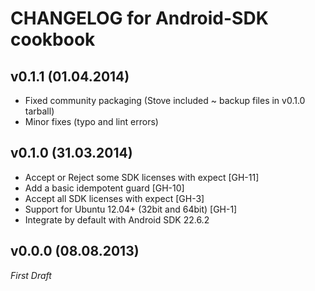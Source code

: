 # CHANGELOG for Android-SDK cookbook

## v0.1.1 (01.04.2014)

- Fixed community packaging (Stove included ~ backup files in v0.1.0 tarball)
- Minor fixes (typo and lint errors)

## v0.1.0 (31.03.2014)

- Accept or Reject some SDK licenses with expect [GH-11]
- Add a basic idempotent guard [GH-10]
- Accept all SDK licenses with expect [GH-3]
- Support for Ubuntu 12.04+ (32bit and 64bit) [GH-1]
- Integrate by default with Android SDK 22.6.2

## v0.0.0 (08.08.2013)

*First Draft*

